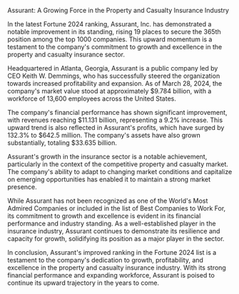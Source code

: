 Assurant: A Growing Force in the Property and Casualty Insurance Industry

In the latest Fortune 2024 ranking, Assurant, Inc. has demonstrated a notable improvement in its standing, rising 19 places to secure the 365th position among the top 1000 companies. This upward momentum is a testament to the company's commitment to growth and excellence in the property and casualty insurance sector.

Headquartered in Atlanta, Georgia, Assurant is a public company led by CEO Keith W. Demmings, who has successfully steered the organization towards increased profitability and expansion. As of March 28, 2024, the company's market value stood at approximately $9.784 billion, with a workforce of 13,600 employees across the United States.

The company's financial performance has shown significant improvement, with revenues reaching $11.131 billion, representing a 9.2% increase. This upward trend is also reflected in Assurant's profits, which have surged by 132.3% to $642.5 million. The company's assets have also grown substantially, totaling $33.635 billion.

Assurant's growth in the insurance sector is a notable achievement, particularly in the context of the competitive property and casualty market. The company's ability to adapt to changing market conditions and capitalize on emerging opportunities has enabled it to maintain a strong market presence.

While Assurant has not been recognized as one of the World's Most Admired Companies or included in the list of Best Companies to Work For, its commitment to growth and excellence is evident in its financial performance and industry standing. As a well-established player in the insurance industry, Assurant continues to demonstrate its resilience and capacity for growth, solidifying its position as a major player in the sector.

In conclusion, Assurant's improved ranking in the Fortune 2024 list is a testament to the company's dedication to growth, profitability, and excellence in the property and casualty insurance industry. With its strong financial performance and expanding workforce, Assurant is poised to continue its upward trajectory in the years to come.